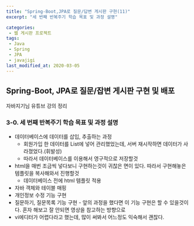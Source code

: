 ```yaml
---
title: "Spring-Boot,JPA로 질문/답변 게시판 구현(11)"
excerpt: "세 번째 반복주기 학습 목표 및 과정 설명"

categories:
 - 웹 게시판 프로젝트
tags:
 - Java
 - Spring
 - JPA
 - javajigi
last_modified_at: 2020-03-05
---
```




## Spring-Boot, JPA로 질문/잡변 게시판 구현 및 배포

자바지기님 유튜브 강의 정리

### 3-0. 세 번째 반복주기 학습 목표 및 과정 설명

* 데이터베이스에 데이터를 삽입, 추출하는 과정
  * 회원가입 한 데이터를 List에 넣어 관리했었는데, 서버 재시작하면 데이터가 사라졌었다.(휘발성)
  * 따라서 데이터베이스를 이용해서 영구적으로 저장할것
* html을 매번 조금씩 넣다보니 구현하는것이 귀찮은 면이 있다. 따라서 구현해놓은 템플릿을 복사해와서 진행할것
  * 데이터베이스 전에 html 템플릿 적용
* 자바 객체와 테이블 매핑
* 개인정보 수정 기능 구현
* 질문하기, 질문목록 기능 구현 - 앞의 과정을 했다면 이 기능 구현은 할 수 있을것이다. 혼자 해보고 잘 안되면 영상을 참고하는 방향으로
* vi에디터가 어렵다라고 했는데, 많이 써봐서 어느정도 익숙해서 괜찮다.